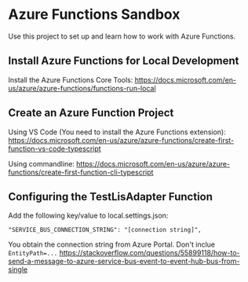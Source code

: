 # Azure Functions Sandbox
Use this project to set up and learn how to work with Azure Functions.

## Install Azure Functions for Local Development
Install the Azure Functions Core Tools:
https://docs.microsoft.com/en-us/azure/azure-functions/functions-run-local

## Create an Azure Function Project
Using VS Code (You need to install the Azure Functions extension):
https://docs.microsoft.com/en-us/azure/azure-functions/create-first-function-vs-code-typescript

Using commandline:
https://docs.microsoft.com/en-us/azure/azure-functions/create-first-function-cli-typescript

## Configuring the TestLisAdapter Function
Add the following key/value to local.settings.json:
```
"SERVICE_BUS_CONNECTION_STRING": "[connection string]",
```
You obtain the connection string from Azure Portal. Don't inclue `EntityPath=...` https://stackoverflow.com/questions/55899118/how-to-send-a-message-to-azure-service-bus-event-to-event-hub-bus-from-single